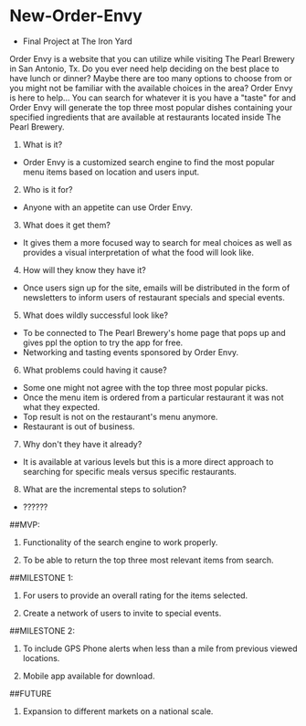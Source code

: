# New-Order-Envy
- Final Project at The Iron Yard

Order Envy is a website that you can utilize while visiting The Pearl Brewery in San Antonio, Tx. Do you ever need help deciding on the best place to have lunch or dinner? Maybe there are too many options to choose from or you might not be familiar with the available choices in the area? Order Envy is here to help... You can search for whatever it is you have a "taste" for and Order Envy will generate the top three most popular dishes containing your specified ingredients that are available at restaurants located inside The Pearl Brewery.

1. What is it?

  - Order Envy is a customized search engine to find the most popular menu items based on location and users input.

2. Who is it for?

  - Anyone with an appetite can use Order Envy.

3. What does it get them?

  - It gives them a more focused way to search for meal choices as well as provides a visual interpretation of what the food will look like.

4. How will they know they have it?

  - Once users sign up for the site, emails will be distributed in the form of newsletters to inform users of restaurant specials and special events.

5. What does wildly successful look like?

  - To be connected to The Pearl Brewery's home page that pops up and gives ppl the option to try the app for free.
  - Networking and tasting events sponsored by Order Envy.


6. What problems could having it cause?

  - Some one might not agree with the top three most popular picks.
  - Once the menu item is ordered from a particular restaurant it was not what they expected.
  - Top result is not on the restaurant's menu anymore.
  - Restaurant is out of business.


7. Why don't they have it already?

  - It is available at various levels but this is a more direct approach to searching for specific meals versus specific restaurants.

8. What are the incremental steps to solution?

  - ??????

##MVP:

1. Functionality of the search engine to work properly.

2. To be able to return the top three most relevant items from search.

##MILESTONE 1:

1. For users to provide an overall rating for the items selected.

2. Create a network of users to invite to special events.

##MILESTONE 2:

1. To include GPS Phone alerts when less than a mile from previous viewed locations.

2. Mobile app available for download.

##FUTURE

1. Expansion to different markets on a national scale.
